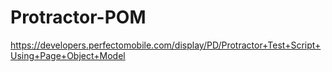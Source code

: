 # Protractor-POM
https://developers.perfectomobile.com/display/PD/Protractor+Test+Script+Using+Page+Object+Model
